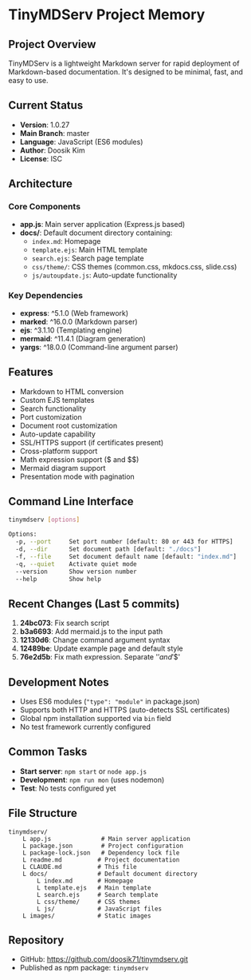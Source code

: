 # TinyMDServ Project Memory

## Project Overview

TinyMDServ is a lightweight Markdown server for rapid deployment of Markdown-based documentation. It's designed to be minimal, fast, and easy to use.

## Current Status

- **Version**: 1.0.27
- **Main Branch**: master
- **Language**: JavaScript (ES6 modules)
- **Author**: Doosik Kim
- **License**: ISC

## Architecture

### Core Components

- **app.js**: Main server application (Express.js based)
- **docs/**: Default document directory containing:
  - `index.md`: Homepage
  - `template.ejs`: Main HTML template
  - `search.ejs`: Search page template
  - `css/theme/`: CSS themes (common.css, mkdocs.css, slide.css)
  - `js/autoupdate.js`: Auto-update functionality

### Key Dependencies

- **express**: ^5.1.0 (Web framework)
- **marked**: ^16.0.0 (Markdown parser)
- **ejs**: ^3.1.10 (Templating engine)
- **mermaid**: ^11.4.1 (Diagram generation)
- **yargs**: ^18.0.0 (Command-line argument parser)

## Features

- Markdown to HTML conversion
- Custom EJS templates
- Search functionality
- Port customization
- Document root customization
- Auto-update capability
- SSL/HTTPS support (if certificates present)
- Cross-platform support
- Math expression support ($ and $$)
- Mermaid diagram support
- Presentation mode with pagination

## Command Line Interface

```bash
tinymdserv [options]

Options:
  -p, --port     Set port number [default: 80 or 443 for HTTPS]
  -d, --dir      Set document path [default: "./docs"]
  -f, --file     Set document default name [default: "index.md"]
  -q, --quiet    Activate quiet mode
  --version      Show version number
  --help         Show help
```

## Recent Changes (Last 5 commits)

1. **24bc073**: Fix search script
2. **b3a6693**: Add mermaid.js to the input path
3. **12130d6**: Change command argument syntax
4. **12489be**: Update example page and default style
5. **76e2d5b**: Fix math expression. Separate '$' and '$$'

## Development Notes

- Uses ES6 modules (`"type": "module"` in package.json)
- Supports both HTTP and HTTPS (auto-detects SSL certificates)
- Global npm installation supported via `bin` field
- No test framework currently configured

## Common Tasks

- **Start server**: `npm start` or `node app.js`
- **Development**: `npm run mon` (uses nodemon)
- **Test**: No tests configured yet

## File Structure

```text
tinymdserv/
    L app.js              # Main server application
    L package.json        # Project configuration
    L package-lock.json   # Dependency lock file
    L readme.md          # Project documentation
    L CLAUDE.md          # This file
    L docs/              # Default document directory
        L index.md       # Homepage
        L template.ejs   # Main template
        L search.ejs     # Search template
        L css/theme/     # CSS themes
        L js/            # JavaScript files
    L images/            # Static images
```

## Repository

- GitHub: <https://github.com/doosik71/tinymdserv.git>
- Published as npm package: `tinymdserv`
